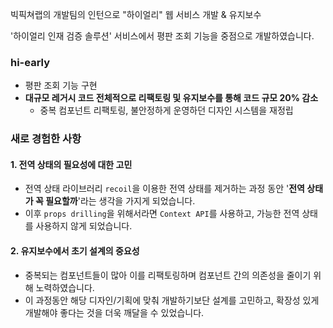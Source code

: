 빅픽쳐랩의 개발팀의 인턴으로 "하이얼리" 웹 서비스 개발 & 유지보수

'하이얼리 인재 검증 솔루션' 서비스에서 평판 조회 기능을 중점으로 개발하였습니다. 

### hi-early
  - 평판 조회 기능 구현  
  - **대규모 레거시 코드 전체적으로 리팩토링 및 유지보수를 통해 코드 규모 20% 감소**  
    - 중복 컴포넌트 리팩토링, 불안정하게 운영하던 디자인 시스템을 재정립

### 새로 경험한 사항
#### 1. 전역 상태의 필요성에 대한 고민
- 전역 상태 라이브러리 `recoil`을 이용한 전역 상태를 제거하는 과정 동안 '**전역 상태가 꼭 필요할까**'라는 생각을 가지게 되었습니다. 
- 이후 `props drilling`을 위해서라면 `Context API`를 사용하고, 가능한 전역 상태를 사용하지 않게 되었습니다. 

#### 2. 유지보수에서 초기 설계의 중요성
- 중복되는 컴포넌트들이 많아 이를 리팩토링하며 컴포넌트 간의 의존성을 줄이기 위해 노력하였습니다. 
- 이 과정동안 해당 디자인/기획에 맞춰 개발하기보단 설계를 고민하고, 확장성 있게 개발해야 좋다는 것을 더욱 깨달을 수 있었습니다. 